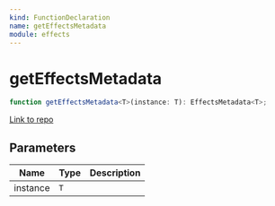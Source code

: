 ```yaml
---
kind: FunctionDeclaration
name: getEffectsMetadata
module: effects
---
```


# getEffectsMetadata

```ts
function getEffectsMetadata<T>(instance: T): EffectsMetadata<T>;
```

[Link to repo](https://github.com/ngrx/platform/blob/master/modules/effects/src/effects_metadata.ts#L5-L16)

## Parameters

| Name     | Type | Description |
| -------- | ---- | ----------- |
| instance | `T`  |             |
